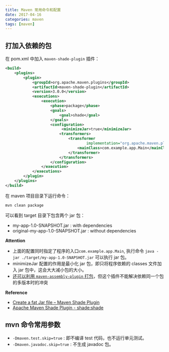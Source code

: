 ```yaml
---
title: Maven 常用命令和配置
date: 2017-04-16
categories: maven
tags: [maven]
---
```


## 打加入依赖的包

在 pom.xml 中加入 `maven-shade-plugin` 插件：

```xml
<build>
    <plugins>
        <plugin>
            <groupId>org.apache.maven.plugins</groupId>
            <artifactId>maven-shade-plugin</artifactId>
            <version>3.0.0</version>
            <executions>
                <execution>
                    <phase>package</phase>
                    <goals>
                        <goal>shade</goal>
                    </goals>
                    <configuration>
                    	 <minimizeJar>true</minimizeJar>
                        <transformers>
                            <transformer
                                    implementation="org.apache.maven.plugins.shade.resource.ManifestResourceTransformer">
                                <mainClass>com.example.app.Main</mainClass>
                            </transformer>
                        </transformers>
                    </configuration>
                </execution>
            </executions>
        </plugin>
    </plugins>
</build>
```

在 maven 项目目录下运行命令：

```shell
mvn clean package
```

可以看到 target 目录下包含两个 jar 包：

- my-app-1.0-SNAPSHOT.jar : with dependencies     
- original-my-app-1.0-SNAPSHOT.jar : without dependencies

**Attention**

- 上面的配置同时指定了程序的入口`com.example.app.Main`, 执行命令 `java -jar ./target/my-app-1.0-SNAPSHOT.jar` 可以执行 jar 包。
- minimizeJar 配置的作用是最小化 jar 包，即只将程序依赖的 classes 文件加入 jar 包中，这会大大减小包的大小。
- [还可以利用 `maven-assembly-plugin` 打包](https://www.mkyong.com/maven/create-a-fat-jar-file-maven-assembly-plugin/)，但这个插件不能解决依赖同一个包的多版本时的冲突

**Reference**

- [Create a fat Jar file – Maven Shade Plugin](http://www.mkyong.com/maven/create-a-fat-jar-file-maven-shade-plugin/)
- [Apache Maven Shade Plugin - shade:shade](http://maven.apache.org/plugins/maven-shade-plugin/shade-mojo.html)

## mvn 命令常用参数

- `-Dmaven.test.skip=true` : 即不编译 test 代码，也不运行单元测试。
- `-Dmaven.javadoc.skip=true` : 不生成 javadoc 包。